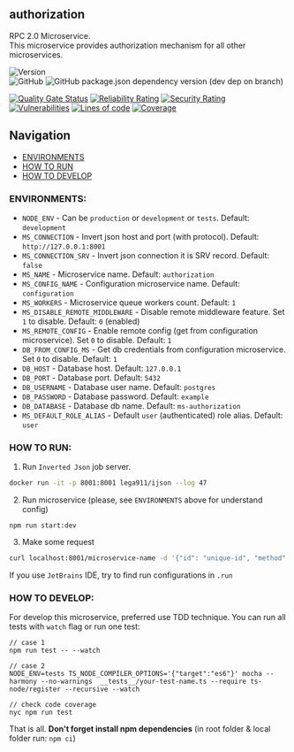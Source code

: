 authorization
-------------------

RPC 2.0 Microservice.  
This microservice provides authorization mechanism for all other microservices.

![Version](https://img.shields.io/badge/dynamic/json.svg?url=https%3A%2F%2Fraw.githubusercontent.com%2FLomray-Software%2Fmicroservices%2Fstaging%2Fmicroservices%2Fauthorization%2Fpackage.json&label=Staging%20version&query=$.version&colorB=blue)  
![GitHub](https://img.shields.io/github/license/Lomray-Software/microservices)
![GitHub package.json dependency version (dev dep on branch)](https://img.shields.io/github/package-json/dependency-version/Lomray-Software/microservices/dev/typescript/staging)

[![Quality Gate Status](https://sonarqube-proxy.lomray.com/status/microservices-authorization?token=99cc3d48918d78fe3ca52bc927ce7c62)](https://sonarqube.lomray.com/dashboard?id=microservices-authorization)
[![Reliability Rating](https://sonarqube-proxy.lomray.com/reliability/microservices-authorization?token=99cc3d48918d78fe3ca52bc927ce7c62)](https://sonarqube.lomray.com/dashboard?id=microservices-authorization)
[![Security Rating](https://sonarqube-proxy.lomray.com/security/microservices-authorization?token=99cc3d48918d78fe3ca52bc927ce7c62)](https://sonarqube.lomray.com/dashboard?id=microservices-authorization)
[![Vulnerabilities](https://sonarqube-proxy.lomray.com/vulnerabilities/microservices-authorization?token=99cc3d48918d78fe3ca52bc927ce7c62)](https://sonarqube.lomray.com/dashboard?id=microservices-authorization)
[![Lines of code](https://sonarqube-proxy.lomray.com/lines/microservices-authorization?token=99cc3d48918d78fe3ca52bc927ce7c62)](https://sonarqube.lomray.com/dashboard?id=microservices-authorization)
[![Coverage](https://sonarqube-proxy.lomray.com/coverage/microservices-authorization?token=99cc3d48918d78fe3ca52bc927ce7c62)](https://sonarqube.lomray.com/dashboard?id=microservices-authorization)

## Navigation
- [ENVIRONMENTS](#environments)
- [HOW TO RUN](#how-to-run)
- [HOW TO DEVELOP](#how-to-develop)

### <a id="environments"></a>ENVIRONMENTS:
- `NODE_ENV` - Can be `production` or `development` or `tests`. Default: `development`
- `MS_CONNECTION` - Invert json host and port (with protocol). Default: `http://127.0.0.1:8001`
- `MS_CONNECTION_SRV` - Invert json connection it is SRV record. Default: `false`
- `MS_NAME` - Microservice name. Default: `authorization`
- `MS_CONFIG_NAME` - Configuration microservice name. Default: `configuration` 
- `MS_WORKERS` - Microservice queue workers count. Default: `1`
- `MS_DISABLE_REMOTE_MIDDLEWARE` - Disable remote middleware feature. Set `1` to disable. Default: `0` (enabled)
- `MS_REMOTE_CONFIG` - Enable remote config (get from configuration microservice). Set `0` to disable. Default: `1`
- `DB_FROM_CONFIG_MS` - Get db credentials from configuration microservice. Set `0` to disable. Default: `1`
- `DB_HOST` - Database host. Default: `127.0.0.1`
- `DB_PORT` - Database port. Default: `5432`
- `DB_USERNAME` - Database user name. Default: `postgres`
- `DB_PASSWORD` - Database password. Default: `example`
- `DB_DATABASE` - Database db name. Default: `ms-authorization`
- `MS_DEFAULT_ROLE_ALIAS` - Default `user` (authenticated) role alias. Default: `user`

### <a id="how-to-run"></a>HOW TO RUN:
1. Run `Inverted Json` job server.
```bash
docker run -it -p 8001:8001 lega911/ijson --log 47
```
2. Run microservice (please, see `ENVIRONMENTS` above for understand config)
```
npm run start:dev
```
3. Make some request
```bash
curl localhost:8001/microservice-name -d '{"id": "unique-id", "method": "demo", "params": {}}'
```

If you use `JetBrains` IDE, try to find run configurations in `.run`

### <a id="how-to-develop"></a>HOW TO DEVELOP:
For develop this microservice, preferred use TDD technique.
You can run all tests with `watch` flag or run one test:
```
// case 1
npm run test -- --watch

// case 2
NODE_ENV=tests TS_NODE_COMPILER_OPTIONS='{"target":"es6"}' mocha --harmony --no-warnings  __tests__/your-test-name.ts --require ts-node/register --recursive --watch

// check code coverage
nyc npm run test
```

That is all. **Don't forget install npm dependencies**
(in root folder & local folder run:  `npm ci`)
